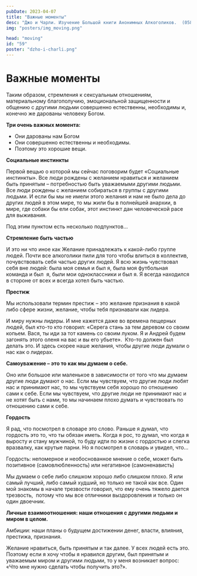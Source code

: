 ```yaml
---
pubDate: 2023-04-07
title: "Важные моменты"
desc: "Джо и Чарли. Изучение Большой книги Анонимных Алкоголиков.  (058)"
img: "posters/img_moving.png"

head: "moving"
id: "59"
poster: "dzho-i-charli.png"
---
```


# Важные моменты

Таким образом, стремления к сексуальным отношениям, материальному благополучию, эмоциональной защищенности и общению с другими людьми совершенно естественны, необходимы и, конечно же дарованы человеку Богом.

**Три очень важных момента:**

- Они дарованы нам Богом
- Они совершенно естественны и необходимы.
- Поэтому это хорошие вещи.

**Социальные инстинкты**

Первой вещью о которой мы сейчас поговорим будет «Социальные инстинкты». Все люди рождены с желанием нравиться и желанием быть принятым – потребностью быть уважаемыми другими людьми. Все люди рождены с желанием собираться в группы с другими людьми. И если бы мы не имели этого желания и нам не было дела до других людей в этом мире, то мы жили бы в полнейшей анархии, в мире, где собаки бы ели собак, этот инстинкт дан человеческой расе для выживания.

Под этим пунктом есть несколько подпунктов…

**Стремление быть частью**

И это ни что иное как Желание принадлежать к какой-либо группе людей. Почти все алкоголики пили для того чтобы влиться в коллектив, почувствовать себя частью других людей. Я всю жизнь чувствовал себя вне людей: была моя семья и был я, была моя футбольная команда и был  я, были мои одноклассники и был я. Я всегда находился в стороне от всех и всегда хотел быть частью.

**Престиж**

Мы использовали термин престиж – это желание признания в какой либо сфере жизни, желание, чтобы тебя признавали как лидера.

И миру нужны лидеры. И мне кажется даже во времена пещерных людей, был кто-то кто говорил: «Серега стань за тем деревом со своим копьем. Вася, ты иди за тот камень со своим луком. Я и Андрей будем загонять этого оленя на вас и вы его убьете».  Кто-то должен был делать это. И здесь скорее наше желания, чтобы другие люди думали о нас как о лидерах.

**Самоуважение – это то как мы думаем о себе.**

Оно или большое или маленькое в зависимости от того что мы думаем другие люди думают о нас. Если мы чувствуем, что другие люди любят нас и принимают нас, то мы чувствуем себя хорошо по отношению сами к себе. Если мы чувствуем, что другие люди не принимают нас и не хотят быть с нами, то мы начинаем плохо думать и чувствовать по отношению сами к себе.

**Гордость**

Я рад, что посмотрел в словаре это слово. Раньше я думал, что гордость это то, что ты обязан иметь. Когда я рос, то думал, что когда я выросту и стану мужчиной, то буду идти по жизни с гордостью и слегка вразвалку, как крутые парни. Но я посмотрел в словарь и увидел, что…

Гордость: непомерное и необоснованное мнение о себе, может быть позитивное (самовлюбленность) или негативное (самоненависть)

Мы думаем о себе либо слишком хорошо либо слишком плохо. Я или самый лучший, либо самый худший, но только не такой как все. Один мой знакомы в начале трезвости говорил, что ему очень тяжело дается трезвость,  потому что мы все отличники выздоровления и только он один двоечник.

**Личные взаимоотношения: наши отношения с другими людьми и миром в целом.**

Амбиции: наши планы о будущем достижении денег, власти, влияния, престижа, признания.

Желание нравиться, быть принятым и так далее. У всех людей есть это. Поэтому если я хочу чтобы я нравился другим, был принятым и уважаемым миром и другими людьми, то у меня возникает вопрос: «Что мне нужно сделать чтобы получить это?».
